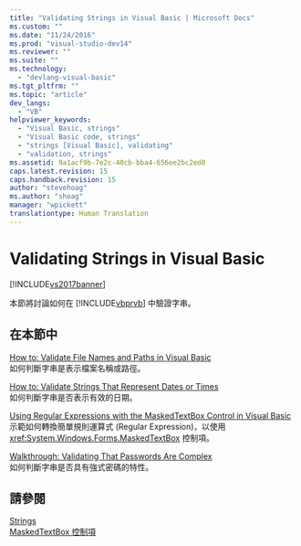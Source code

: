 ```yaml
---
title: "Validating Strings in Visual Basic | Microsoft Docs"
ms.custom: ""
ms.date: "11/24/2016"
ms.prod: "visual-studio-dev14"
ms.reviewer: ""
ms.suite: ""
ms.technology: 
  - "devlang-visual-basic"
ms.tgt_pltfrm: ""
ms.topic: "article"
dev_langs: 
  - "VB"
helpviewer_keywords: 
  - "Visual Basic, strings"
  - "Visual Basic code, strings"
  - "strings [Visual Basic], validating"
  - "validation, strings"
ms.assetid: 9a1acf9b-7e2c-40cb-bba4-656ee2bc2ed0
caps.latest.revision: 15
caps.handback.revision: 15
author: "stevehoag"
ms.author: "shoag"
manager: "wpickett"
translationtype: Human Translation
---
```

# Validating Strings in Visual Basic
[!INCLUDE[vs2017banner](../../../../csharp/includes/vs2017banner.md)]

本節將討論如何在 [!INCLUDE[vbprvb](../../../../csharp/programming-guide/concepts/linq/includes/vbprvb_md.md)] 中驗證字串。  
  
## 在本節中  
 [How to: Validate File Names and Paths in Visual Basic](../../../../visual-basic/programming-guide/language-features/strings/how-to-validate-file-names-and-paths.md)  
 如何判斷字串是表示檔案名稱或路徑。  
  
 [How to: Validate Strings That Represent Dates or Times](../../../../visual-basic/programming-guide/language-features/strings/how-to-validate-strings-that-represent-dates-or-times.md)  
 如何判斷字串是否表示有效的日期。  
  
 [Using Regular Expressions with the MaskedTextBox Control in Visual Basic](../../../../visual-basic/programming-guide/language-features/strings/using-regular-expressions-with-the-maskedtextbox-control.md)  
 示範如何轉換簡單規則運算式 \(Regular Expression\)，以使用 <xref:System.Windows.Forms.MaskedTextBox> 控制項。  
  
 [Walkthrough: Validating That Passwords Are Complex](../../../../visual-basic/programming-guide/language-features/strings/walkthrough-validating-that-passwords-are-complex.md)  
 如何判斷字串是否具有強式密碼的特性。  
  
## 請參閱  
 [Strings](../../../../visual-basic/programming-guide/language-features/strings/index.md)   
 [MaskedTextBox 控制項](../Topic/MaskedTextBox%20Control%20\(Windows%20Forms\).md)
